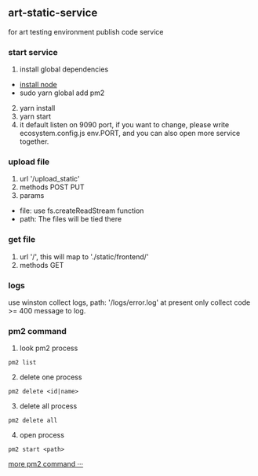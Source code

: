 ## art-static-service
for art testing environment publish code service

### start service
1. install global dependencies
  * [install node](https://nodejs.org/en/download/)
  * sudo yarn global add pm2
2. yarn install
3. yarn start
4. it default listen on 9090 port, if you want to change, please write ecosystem.config.js env.PORT, and you can also open more service together.

### upload file
1. url '/upload_static'
2. methods POST PUT
3. params 
  * file: use fs.createReadStream function
  * path: The files will be tied there

### get file
1. url '/', this will map to './static/frontend/'
2. methods GET

### logs
use winston collect logs, path: '/logs/error.log'
at present only collect code >= 400 message to log.

### pm2 command
1. look pm2 process 
```shell
pm2 list
```
2. delete one process
```shell
pm2 delete <id|name>
```
3. delete all process
```shell
pm2 delete all
```
4. open process
```shell
pm2 start <path>
```

[more pm2 command ···](https://pm2.io/doc/zh/runtime/quick-start/)